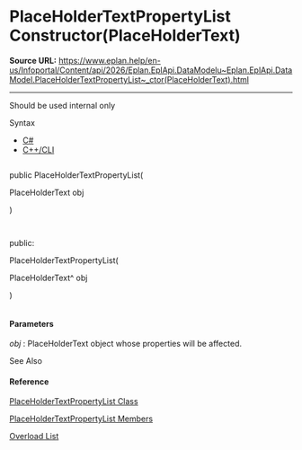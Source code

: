# PlaceHolderTextPropertyList Constructor(PlaceHolderText)

**Source URL:** https://www.eplan.help/en-us/Infoportal/Content/api/2026/Eplan.EplApi.DataModelu~Eplan.EplApi.DataModel.PlaceHolderTextPropertyList~_ctor(PlaceHolderText).html

---

Should be used internal only

Syntax

- [C#](#i-syntax-CS)
- [C++/CLI](#i-syntax-CPP2005)

```
```
public PlaceHolderTextPropertyList( 
   PlaceHolderText obj
)
```
```

```
```
public:
PlaceHolderTextPropertyList( 
   PlaceHolderText^ obj
)
```
```

#### Parameters

*obj*
:   PlaceHolderText object whose properties will be affected.



See Also

#### Reference

[PlaceHolderTextPropertyList Class](Eplan.EplApi.DataModelu~Eplan.EplApi.DataModel.PlaceHolderTextPropertyList.html)
  
[PlaceHolderTextPropertyList Members](Eplan.EplApi.DataModelu~Eplan.EplApi.DataModel.PlaceHolderTextPropertyList_members.html)
  
[Overload List](Eplan.EplApi.DataModelu~Eplan.EplApi.DataModel.PlaceHolderTextPropertyList~_ctor.html)